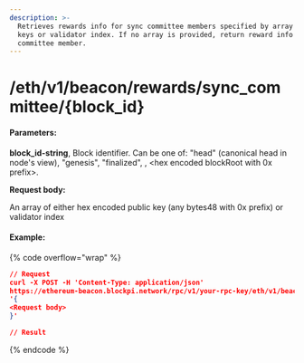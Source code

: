 ```yaml
---
description: >-
  Retrieves rewards info for sync committee members specified by array of public
  keys or validator index. If no array is provided, return reward info for every
  committee member.
---
```


# /eth/v1/beacon/rewards/sync\_committee/{block\_id}

#### P**arameters:**

**block\_id-string**, Block identifier. Can be one of: "head" (canonical head in node's view), "genesis", "finalized", , \<hex encoded blockRoot with 0x prefix>.

**Request body:**

An array of either hex encoded public key (any bytes48 with 0x prefix) or validator index

#### Example:

{% code overflow="wrap" %}
```json
// Request
curl -X POST -H 'Content-Type: application/json' 
https://ethereum-beacon.blockpi.network/rpc/v1/your-rpc-key/eth/v1/beacon/rewards/sync_committee/head
'{
<Request body>
}'

// Result

```
{% endcode %}
